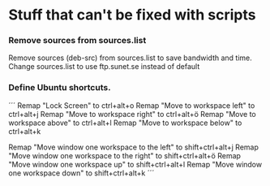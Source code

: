 Stuff that can't be fixed with scripts
======================================
### Remove sources from sources.list
Remove sources (deb-src) from sources.list to save bandwidth and time.
Change sources.list to use ftp.sunet.se instead of default

### Define Ubuntu shortcuts.

<!--
After setting correct bindings through GUI these values haven't been updated.
gsettings set org.gnome.desktop.wm.keybindings switch-to-workspace-down ['<Control><Alt>k']
org.gnome.desktop.wm.keybindings switch-to-workspace-left ['<Control><Alt>j']
org.gnome.desktop.wm.keybindings switch-to-workspace-right ['<Control><Alt>ö']
org.gnome.desktop.wm.keybindings switch-to-workspace-up ['<Control><Alt>l']

org.gnome.desktop.wm.keybindings move-to-workspace-down ['<Control><Shift><Alt>Down']
org.gnome.desktop.wm.keybindings move-to-workspace-left ['<Control><Shift><Alt>Left']
org.gnome.desktop.wm.keybindings move-to-workspace-right ['<Control><Shift><Alt>Right']
org.gnome.desktop.wm.keybindings move-to-workspace-up ['<Control><Shift><Alt>Up']
-->
´´´
Remap "Lock Screen" to ctrl+alt+o
Remap "Move to workspace left" to ctrl+alt+j
Remap "Move to workspace right" to ctrl+alt+ö
Remap "Move to workspace above" to ctrl+alt+l
Remap "Move to workspace below" to ctrl+alt+k

Remap "Move window one workspace to the left" to shift+ctrl+alt+j
Remap "Move window one workspace to the right" to shift+ctrl+alt+ö
Remap "Move window one workspace up" to shift+ctrl+alt+l
Remap "Move window one workspace down" to shift+ctrl+alt+k
´´´
